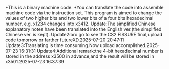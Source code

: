 *This is a binary machine code.
*You can translate the code into assemble machine code via the instruction set.
This program is aimed to change the values of two higher bits and two lower bits of a four bits hexadecimal number,
e.g. x1234 changes into x3412.
Update:The simplified Chinese explanatory notes have been translated into the English ver.(the simplified Chinese ver. is kept).
Update2:bro go to see the CS2 FISSURE final,upload code tomorrow or farther futureXD.2025-07-20 20:47:11
Update3:Translating is time consuming.Now upload accomplished.2025-07-23 16:31:31
Update4:Additional remark:the 4-bit hexadecimal number is stored in the address x3500 in advance,and the result will be stored in x3501.2025-07-23 16:37:39
